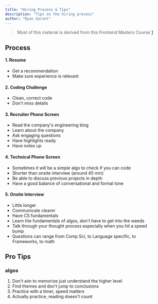```yaml
---
title: "Hiring Process & Tips"
description: "Tips on the hiring process"
author: "Ryan Garant"
---
```


<article id="1">

> Most of this material is derived from this Frontend Masters Course [1]

## Process

#### 1. Resume

- Get a recommendation
- Make sure experience is relevant

#### 2. Coding Challenge

- Clean, correct code
- Don't miss details

#### 3. Recruiter Phone Screen

- Read the company's engineering blog
- Learn about the company
- Ask engaging questions
- Have highlights ready
- Have notes up

#### 4. Technical Phone Screen

- Sometimes it will be a simple algo to check if you can code
- Shorter than onsite interview (around 45 min)
- Be able to discuss previous projects in depth
- Have a good balance of conversational and formal tone

#### 5. Onsite Interview

- Little longer
- Communicate clearer
- Have CS fundamentals
- Learn the fundamentals of algos, don't have to get into the weeds
- Talk through your thought process especially when you hit a speed bump
- Questions can range from Comp Sci, to Language specific, to Frameworks, to math

</article>

<article id="2">

## Pro Tips

### algos

1.  Don't aim to memorize just understand the higher level
2.  Find themes and don't jump to conclusions
3.  Practice with a timer, speed matters
4.  Actually practice, reading doesn't count

</article>

[1]: https://frontendmasters.com/courses/data-structures-interviews/
